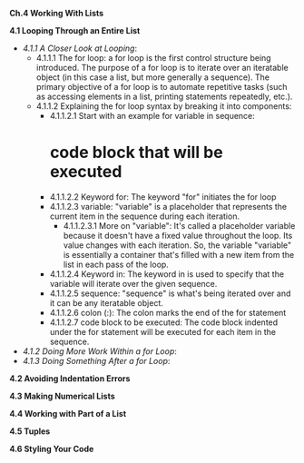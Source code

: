 **Ch.4 Working With Lists**

**4.1 Looping Through an Entire List**
- *4.1.1 A Closer Look at Looping*:
    - 4.1.1.1 The for loop: a for loop is the first control structure being introduced. The purpose of a for loop is to iterate over an iteratable object (in this case a list, but more generally a sequence). The primary objective of a for loop is to automate repetitive tasks (such as accessing elements in a list, printing statements repeatedly, etc.).
    - 4.1.1.2 Explaining the for loop syntax by breaking it into components:
        - 4.1.1.2.1 Start with an example
        for variable in sequence:
            # code block that will be executed
        - 4.1.1.2.2 Keyword for: The keyword "for" initiates the for loop
        - 4.1.1.2.3 variable: "variable" is a placeholder that represents the current item in the sequence during each iteration.
            - 4.1.1.2.3.1 More on "variable": It's called a placeholder variable because it doesn't have a fixed value throughout the loop. Its value changes with each iteration. So, the variable "variable" is essentially a container that's filled with a new item from the list in each pass of the loop.
        - 4.1.1.2.4 Keyword in: The keyword in is used to specify that the variable will iterate over the given sequence.
        - 4.1.1.2.5 sequence: "sequence" is what's being iterated over and it can be any iteratable object. 
        - 4.1.1.2.6 colon (:): The colon marks the end of the for statement
        - 4.1.1.2.7 code block to be executed: The code block indented under the for statement will be executed for each item in the sequence.
- *4.1.2 Doing More Work Within a for Loop*:
- *4.1.3 Doing Something After a for Loop*:

**4.2 Avoiding Indentation Errors**

**4.3 Making Numerical Lists**

**4.4 Working with Part of a List**

**4.5 Tuples**

**4.6 Styling Your Code**